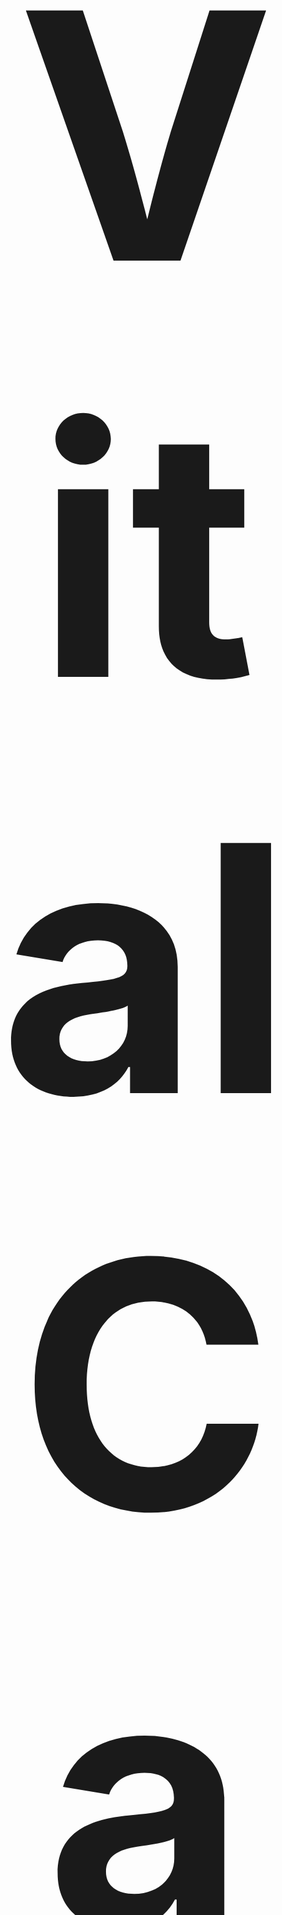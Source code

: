 <div align="center">
  <h1 style="font-size: 550px">VitalCare</h1>
</div>

<!-- PROJECT LOGO -->
<br />
<div align="center">
  <a href="https://github.com/othneildrew/Best-README-Template">
    <img src="static/images/stethoscope.png" alt="Logo" width="80" height="80">
  </a>

  <h3 align="center">VitalCare: Remote Patient Monitoring System</h3>

  <p align="center">
    Concerned about your health? Let us help you with that!
  </p>
  <p align="center">
    Test your heartbeat, temperature, and alcohol level at our website to get the quickest and most accurate result.
  </p>
</div>
<br />

<!-- ABOUT THE PROJECT -->
## About The Project
![screenshot](https://github.com/user-attachments/assets/ae8a34df-2bbf-40b7-8907-b63d1e42dd37)

Not many users have the time or the convenience to go to the hospital to check if they have a serious medical condition, and some are clueless about how to check their health status. Luckily enough, VitalCare is here to help! With our newly developed in-built medical equipment from Arduino microcontroller, alcohol sensors, heartbeat monitor, and user-friendly website, our clients now can:

* Monitor their heartbeat on the website
* Check their alcohol condition directly on our in-built hardware
* Get a record of their previous health status

### Challenges we ran into
Connecting the sensor readings from Arduino into the framework Flask on Python.

### Accomplishments that we're proud of
The general UI of the project and the authentication system and being able to detect accurate readings on the sensors.

### What we learned
Connecting hardware with software is a lot more challenging than we thought. Generating the individual sensor readings turned out to be easier than we expected, but actually connecting the data from those sensors to a web application is a hard process that we are still figuring out.

### Built With
![Python](https://img.shields.io/badge/Python-black?style=for-the-badge&logo=python&logoColor=FFD43B)
![Docker](https://img.shields.io/badge/Docker-black?style=for-the-badge&logo=docker&logoColor=62D2FF)
![JavaScript](https://img.shields.io/badge/JavaScript-black?style=for-the-badge&logo=javascript&logoColor=FFFF00)
![HTML](https://img.shields.io/badge/HTML-black?style=for-the-badge&logo=html5&logoColor=FFA736)
![CSS](https://img.shields.io/badge/CSS-black?style=for-the-badge&logo=css3&logoColor=62D2FF)

<!-- GETTING STARTED -->
## Getting Started

This is an example of how you may give instructions on setting up your project locally.
To get a local copy up and running follow these simple example steps.

### Running the Website
1. First, we clone the repository:
```
git clone https://github.com/Ornipay/ubh-fall2024.git
cd ubh-fall2024
```

2. Next, we cd into the folder that we have cloned
3. Finally, we type the following command in the terminal:

```
docker compose up --build --force-recreate
```

### Running the Sensors
1. Connect both the alcohol and the heart rate sensors to the Arduino
2. Afterwards, connect the Arduino to the computer 

## What's next?
* Adding a body temperature sensor to incorporate more vital checking to have more usability for the user.
* Integrate live sensor data into the website.
* Diagnose health conditions through Machine Learning and Pattern Recognition.

